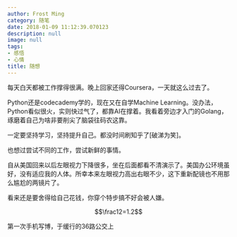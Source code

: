 ```yaml
---
author: Frost Ming
category: 随笔
date: 2018-01-09 11:12:39.070123
description: null
image: null
tags:
- 感悟
- 心情
title: 随想
---
```


每天白天都被工作撑得很满。晚上回家还得Coursera，一天就这么过去了。

Python还是codecademy学的，现在又在自学Machine Learning。没办法，Python看似很火，实则快过气了，都靠AI在撑着。我看着旁边才入门的Golang，琢磨着自己为啥非要削尖了脑袋往码农这靠。

一定要坚持学习，坚持提升自己。都没时间刷知乎了[破涕为笑]。

也想过尝试不同的工作，尝试新鲜的事情。

自从美国回来以后左眼视力下降很多，坐在后面都看不清演示了。美国办公环境虽好，没有适应我的人体。所幸本来左眼视力高出右眼不少，这下重新配镜也不用那么尴尬的两镜片了。

看来还是要舍得给自己花钱，你穿个特步搞不好会被人嫌。

$$\frac12=1.2$$

第一次手机写博，于缓行的36路公交上


